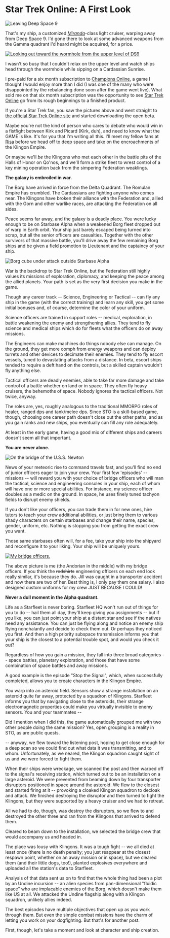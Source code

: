 # Star Trek Online: A First Look

![](../uploads/2010/01/screenshot_2010-01-09-18-55-50.jpg "Leaving Deep Space 9")

That's my ship, a customized *[Miranda](http://memory-alpha.org/en/wiki/Miranda_class)*-class light cruiser, warping away from Deep Space 9. I'd gone there to look at some advanced weapons from the Gamma quadrant I'd heard might be acquired, for a price.

[![](../uploads/2010/01/screenshot_2010-01-09-18-49-59.jpg "Looking out toward the wormhole from the upper level of DS9")](../uploads/2010/01/screenshot_2010-01-09-18-49-59.jpg)

I wasn't so busy that I couldn't relax on the upper level and watch ships head through the wormhole while sipping on a Cardassian Sunrise.

I pre-paid for a six month subscription to [Champions Online](../index.php/category/mmos/champions/), a game I thought I would enjoy more than I did (I was one of the many who were disappointed by the rebalancing done soon after the game went live). What sold me on that six month subscription was the opportunity to see [Star Trek Online](../index.php/category/mmos/star-trek-online/) go from its rough beginnings to a finished product.

If you're a Star Trek fan, you saw the pictures above and went straight to [the official Star Trek Online site](http://www.startrekonline.com/) and started downloading the open beta.

Maybe you're not the kind of person who cares to debate who would win in a fistfight between Kirk and Picard (Kirk, duh), and need to know what the GAME is like. It's for you that I'm writing all this. I'll meet my fellow fans at [Risa](http://memory-alpha.org/en/wiki/Risa) before we head off to deep space and take on the encroachments of the Klingon Empire.

Or maybe we'll *be* the Klingons who met each other in the battle pits of the Halls of Honor on Qo'nos, and we'll form a strike fleet to wrest control of a key mining operation back from the simpering Federation weaklings.

**The galaxy is embroiled in war.**

The Borg have arrived in force from the Delta Quadrant. The Romulan Empire has crumbled. The Cardassians are fighting anyone who comes near. The Klingons have broken their alliance with the Federation and, allied with the Gorn and other warlike races, are attacking the Federation on all sides.

Peace seems far away, and the galaxy is a deadly place. You were lucky enough to be on Starbase Alpha when a weakened Borg fleet dropped out of warp in Earth orbit. Your ship just barely escaped being turned into scrap, but all the senior officers are casualties. Together with the other survivors of that massive battle, you'll drive away the few remaining Borg ships and be given a field promotion to Lieutenant and the captaincy of your ship.

![](../uploads/2010/01/GameClient-2010-01-07-18-23-22-60.jpg "Borg cube under attack outside Starbase Alpha")

War is the backdrop to Star Trek Online, but the Federation still highly values its missions of exploration, diplomacy, and keeping the peace among the allied planets. Your path is set as the very first decision you make in the game.

Though any career track -- Science, Engineering or Tactical -- can fly any ship in the game (with the correct training) and learn any skill, you get some initial bonuses and, of course, determine the color of your uniform.

Science officers are trained in support roles -- medical, exploration, in battle weakening the enemy and strengthening allies. They tend to fly science and medical ships which do for fleets what the officers do on away missions.

The Engineers can make machines do things nobody else can manage. On the ground, they get more oomph from energy weapons and can deploy turrets and other devices to decimate their enemies. They tend to fly escort vessels, tuned to devastating attacks from a distance. In beta, escort ships tended to require a deft hand on the controls, but a skilled captain wouldn't fly anything else.

Tactical officers are deadly enemies, able to take far more damage and take control of a battle whether on land or in space. They often fly heavy cruisers, the behemoths of space. Nobody ignores the tactical officers. Not twice, anyway.

The roles are, yes, roughly analogous to the traditional MMORPG roles of healer, ranged dps and tank/melee dps. Since STO is a skill-based game, though, choosing one career path doesn't close out the other paths, and as you gain ranks and new ships, you eventually can fill any role adequately.

At least in the early game, having a good mix of different ships and careers doesn't seem all that important.

**You are never alone.**

![](../uploads/2010/01/screenshot_2010-01-10-11-55-57.jpg "On the bridge of the U.S.S. Newton")

News of your meteoric rise to command travels fast, and you'll find no end of junior officers eager to join your crew. Your first few 'episodes' -- missions -- will reward you with your choice of bridge officers who will man the tactical, science and engineering consoles in your ship, each of whom will have one or more special abilities. For instance, my science officer doubles as a medic on the ground. In space, he uses finely tuned tachyon fields to disrupt enemy shields.

If you don't like your officers, you can trade them in for new ones, hire tutors to teach your crew additional abilities, or just bring them to various shady characters on certain starbases and change their name, species, gender, uniform, etc. Nothing is stopping you from getting the exact crew you want.

Those same starbases often will, for a fee, take your ship into the shipyard and reconfigure it to your liking. Your ship will be uniquely yours.

[![](../uploads/2010/01/screenshot_2010-01-07-21-27-40.jpg "My bridge officers.")](../uploads/2010/01/screenshot_2010-01-07-21-27-40.jpg)

The above picture is me (the Andorian in the middle) with my bridge officers. If you think the ~~redshirts~~ engineering officers on each end look really similar, it's because they do. Jill was caught in a transporter accident and now there are two of her. Best thing is, I only pay them one salary. I also designed custom uniforms for my crew JUST BECAUSE I COULD!

**Never a dull moment in the Alpha quadrant.**

Life as a Starfleet is never boring. Starfleet HQ won't run out of things for you to do -- hail them all day, they'll keep giving you assignments -- but if you like, you can just point your ship at a distant star and see if the natives need any assistance. You can just be flying along and notice an enemy ship flying nonchalantly and decide to check them out. Or perhaps they noticed you first. And then a high priority subspace transmission informs you that your ship is the closest to a potential trouble spot, and would you check it out?

Regardless of how you gain a mission, they fall into three broad categories -- space battles, planetary exploration, and those that have some combination of space battles and away missions.

A good example is the episode "Stop the Signal", which, when successfully completed, allows you to create characters in the Klingon Empire.

You warp into an asteroid field. Sensors show a strange installation on an asteroid quite far away, protected by a squadron of Klingons. Starfleet informs you that by navigating close to the asteroids, their strange electromagnetic properties could make you virtually invisible to enemy sensors. You and your teammates --

Did I mention when I did this, the game automatically grouped me with two other people doing the same mission? Yes, open grouping is a reality in STO, as are public quests.

-- anyway, we flew toward the listening post, hoping to get close enough for a deep scan so we could find out what data it was transmitting, and to whom. Unfortunately, as we neared, the Klingon squadron caught sight of us and we were forced to fight them.

When their ships were wreckage, we scanned the post and then warped off to the signal's receiving station, which turned out to be an installation on a large asteroid. We were prevented from beaming down by four transporter disruptors positioned in space around the asteroid. We flew to the closest and started firing at it -- provoking a cloaked Klingon squadron to decloak and attack. We finished destroying the disruptor and then turned to fight the Klingons, but they were supported by a heavy cruiser and we had to retreat.

All we had to do, though, was destroy the disruptors, so we flew to and destroyed the other three and ran from the Klingons that arrived to defend them.

Cleared to beam down to the installation, we selected the bridge crew that would accompany us and headed in.

The place was lousy with Klingons. It was a tough fight -- we all died at least once (there is no death penalty; you just reappear at the closest respawn point, whether on an away mission or in space), but we cleared them (and their little dogs, too!), planted explosives everywhere and uploaded all the station's data to Starfleet.

Analysis of that data sent us on to find that the whole thing had been a plot by an Undine incursion -- an alien species from pan-dimensional "fluidic space" who are implacable enemies of the Borg, which doesn't make them like US at all. We attacked the Undine flagship along with a Klingon squadron, unlikely allies indeed.

The best episodes have multiple objectives that open up as you work through them. But even the simple combat missions have the charm of letting you work on your dogfighting. But that's for another post.

First, though, let's take a moment and look at character and ship creation. 
